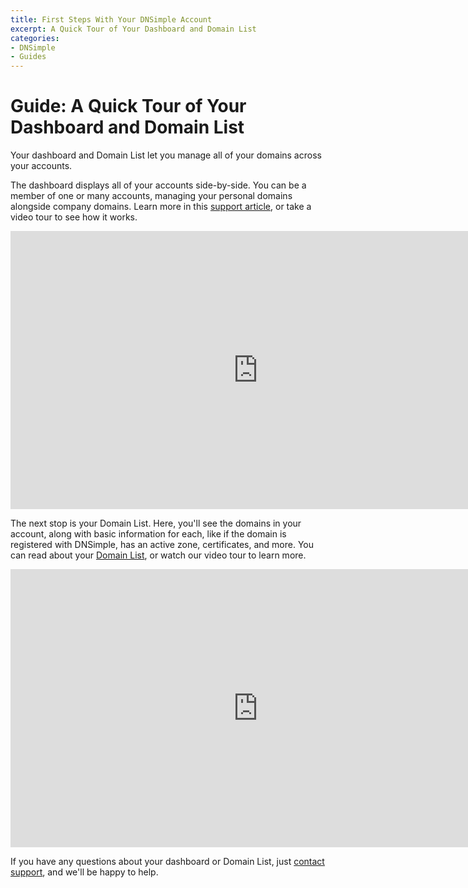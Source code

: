 ```yaml
---
title: First Steps With Your DNSimple Account
excerpt: A Quick Tour of Your Dashboard and Domain List
categories:
- DNSimple
- Guides
---
```


# Guide: A Quick Tour of Your Dashboard and Domain List

Your dashboard and Domain List let you manage all of your domains across your accounts.

The dashboard displays all of your accounts side-by-side. You can be a member of one or many accounts, managing your personal domains alongside company domains. Learn more in this [support article](https://support.dnsimple.com/articles/dashboard/), or take a video tour to see how it works. 

<iframe width="791" height="445" src="https://www.youtube.com/embed/TAJ8R12hLrI" title="" frameborder="0" allow="accelerometer; autoplay; clipboard-write; encrypted-media; gyroscope; picture-in-picture; web-share" allowfullscreen></iframe>

The next stop is your Domain List. Here, you'll see the domains in your account, along with basic information for each, like if the domain is registered with DNSimple, has an active zone, certificates, and more. You can read about your [Domain List](https://support.dnsimple.com/articles/domain-list/), or watch our video tour to learn more.

<iframe width="791" height="445" src="https://www.youtube.com/embed/PGa3Jk3nnGM" title="" frameborder="0" allow="accelerometer; autoplay; clipboard-write; encrypted-media; gyroscope; picture-in-picture; web-share" allowfullscreen></iframe>

If you have any questions about your dashboard or Domain List, just [contact support](https://dnsimple.com/feedback), and we'll be happy to help.
